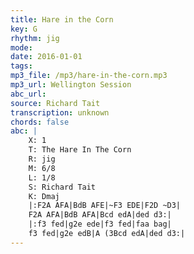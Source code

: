 ```yaml
---
title: Hare in the Corn
key: G
rhythm: jig
mode: 
date: 2016-01-01
tags:
mp3_file: /mp3/hare-in-the-corn.mp3
mp3_url: Wellington Session
abc_url: 
source: Richard Tait
transcription: unknown
chords: false
abc: |
    X: 1
    T: The Hare In The Corn
    R: jig
    M: 6/8
    L: 1/8
    S: Richard Tait
    K: Dmaj
    |:F2A AFA|BdB AFE|~F3 EDE|F2D ~D3|
    F2A AFA|BdB AFA|Bcd edA|ded d3:|
    |:f3 fed|g2e ede|f3 fed|faa bag|
    f3 fed|g2e edB|A (3Bcd edA|ded d3:|
---
```


